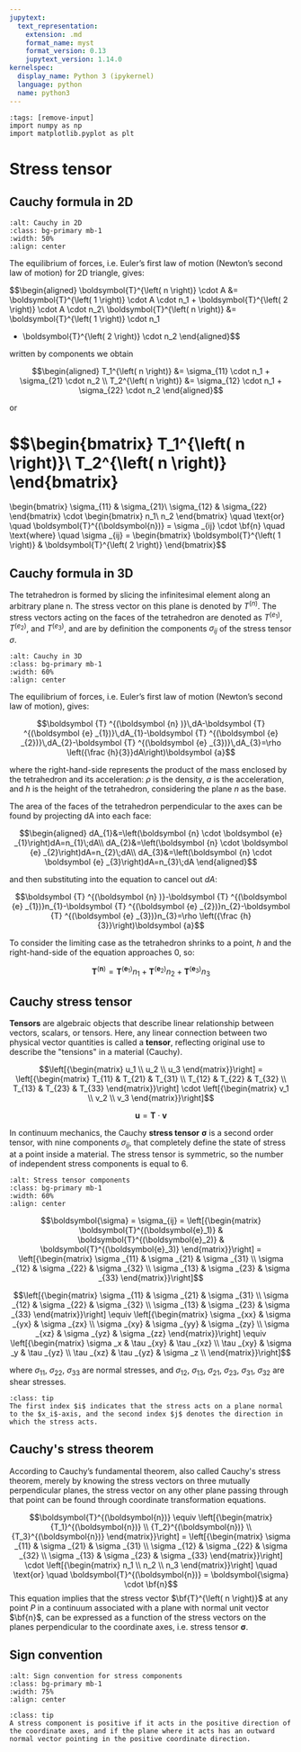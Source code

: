 ```yaml
---
jupytext:
  text_representation:
    extension: .md
    format_name: myst
    format_version: 0.13
    jupytext_version: 1.14.0
kernelspec:
  display_name: Python 3 (ipykernel)
  language: python
  name: python3
---
```


```{code-cell} ipython3
:tags: [remove-input]
import numpy as np
import matplotlib.pyplot as plt
```

# Stress tensor

## Cauchy formula in 2D

```{image} figures/Cauchy_2D_triangle_v2.png
:alt: Cauchy in 2D
:class: bg-primary mb-1
:width: 50%
:align: center
```

The equilibrium of forces, i.e. Euler’s first law of motion (Newton’s second law of motion) for 2D triangle, gives:

$$\begin{aligned}
\boldsymbol{T}^{\left( n \right)} \cdot A &= \boldsymbol{T}^{\left( 1 \right)} \cdot A \cdot n_1 + \boldsymbol{T}^{\left( 2 \right)} \cdot A \cdot n_2\\
\boldsymbol{T}^{\left( n \right)} &= \boldsymbol{T}^{\left( 1 \right)} \cdot n_1
+ \boldsymbol{T}^{\left( 2 \right)} \cdot n_2
\end{aligned}$$

written by components we obtain

$$\begin{aligned}
T_1^{\left( n \right)} &= \sigma_{11} \cdot n_1 + \sigma_{21} \cdot n_2 \\
T_2^{\left( n \right)} &= \sigma_{12} \cdot n_1 + \sigma_{22} \cdot n_2 
\end{aligned}$$

or

$$\begin{bmatrix}
T_1^{\left( n \right)}\\ 
T_2^{\left( n \right)}
\end{bmatrix}
=
\begin{bmatrix}
\sigma_{11} & \sigma_{21}\\ 
\sigma_{12} & \sigma_{22}
\end{bmatrix}
\cdot
\begin{bmatrix}
n_1\\ 
n_2
\end{bmatrix}
\quad \text{or} \quad
\boldsymbol{T}^{(\boldsymbol{n})} = \sigma _{ij} \cdot \bf{n}  \quad \text{where} \quad \sigma _{ij} =
\begin{bmatrix}
\boldsymbol{T}^{\left( 1 \right)}
&
\boldsymbol{T}^{\left( 2 \right)}
\end{bmatrix}$$

## Cauchy formula in 3D

The tetrahedron is formed by slicing the infinitesimal element along an arbitrary plane n. The stress vector on this plane is denoted by $T^{(n)}$. The stress vectors acting on the faces of the tetrahedron are denoted as $T^{(e_1)}$, $T^{(e_2)}$, and $T^{(e_3)}$, and are by definition the components $\sigma_{ij}$ of the stress tensor $\sigma$.

```{image} figures/Cauchy_tetrahedron.png
:alt: Cauchy in 3D
:class: bg-primary mb-1
:width: 60%
:align: center
```

The equilibrium of forces, i.e. Euler’s first law of motion (Newton’s second law of motion), gives:

$$\boldsymbol {T} ^{(\boldsymbol {n} )}\,dA-\boldsymbol {T} ^{(\boldsymbol {e} _{1})}\,dA_{1}-\boldsymbol {T} ^{(\boldsymbol {e} _{2})}\,dA_{2}-\boldsymbol {T} ^{(\boldsymbol {e} _{3})}\,dA_{3}=\rho \left({\frac {h}{3}}dA\right)\boldsymbol {a}$$

where the right-hand-side represents the product of the mass enclosed by the tetrahedron and its acceleration: $\rho$ is the density, $a$ is the acceleration, and $h$ is the height of the tetrahedron, considering the plane $n$ as the base.

The area of the faces of the tetrahedron perpendicular to the axes can be found by projecting dA into each face:

$$\begin{aligned}
dA_{1}&=\left(\boldsymbol {n} \cdot \boldsymbol {e} _{1}\right)dA=n_{1}\;dA\\
dA_{2}&=\left(\boldsymbol {n} \cdot \boldsymbol {e} _{2}\right)dA=n_{2}\;dA\\
dA_{3}&=\left(\boldsymbol {n} \cdot \boldsymbol {e} _{3}\right)dA=n_{3}\;dA
\end{aligned}$$

and then substituting into the equation to cancel out $dA$:

$$\boldsymbol {T} ^{(\boldsymbol {n} )}-\boldsymbol {T} ^{(\boldsymbol {e} _{1})}n_{1}-\boldsymbol {T} ^{(\boldsymbol {e} _{2})}n_{2}-\boldsymbol {T} ^{(\boldsymbol {e} _{3})}n_{3}=\rho \left({\frac {h}{3}}\right)\boldsymbol {a}$$

To consider the limiting case as the tetrahedron shrinks to a point, $h$ and the right-hand-side of the equation approaches 0, so:

$$\boldsymbol {T} ^{(\boldsymbol {n} )}=\boldsymbol {T} ^{(\boldsymbol {e} _{1})}n_{1}+\boldsymbol {T} ^{(\boldsymbol {e} _{2})}n_{2}+\boldsymbol {T} ^{(\boldsymbol {e} _{3})}n_{3}$$

## Cauchy stress tensor

**Tensors** are algebraic objects that describe linear relationship between vectors, scalars, or tensors. Here, any linear connection between two physical vector quantities is called a **tensor**, reflecting original use to describe the "tensions" in a material (Cauchy).

$$\left[{\begin{matrix} u_1 \\ u_2 \\ u_3 \end{matrix}}\right] = \left[{\begin{matrix}
    T_{11} & T_{21} & T_{31} \\
    T_{12} & T_{22} & T_{32} \\
    T_{13} & T_{23} & T_{33}
\end{matrix}}\right] \cdot \left[{\begin{matrix} v_1 \\ v_2 \\ v_3 \end{matrix}}\right]$$

$$\boldsymbol{u} = \boldsymbol{T} \cdot \boldsymbol{v}$$

In continuum mechanics, the Cauchy **stress tensor** $\boldsymbol\sigma$ is a second order tensor,
with nine components $\sigma_{ij}$, that completely define the state of stress at a point inside a material. The stress tensor is symmetric, so the number of independent stress components is equal to 6.

```{image} figures/Components_stress_tensor_cartesian.png
:alt: Stress tensor components
:class: bg-primary mb-1
:width: 60%
:align: center
```

$$\boldsymbol{\sigma} = \sigma_{ij} = \left[{\begin{matrix} \boldsymbol{T}^{(\boldsymbol{e}_1)} & \boldsymbol{T}^{(\boldsymbol{e}_2)} & \boldsymbol{T}^{(\boldsymbol{e}_3)} \end{matrix}}\right]  = \left[{\begin{matrix}
    \sigma _{11} & \sigma _{21} & \sigma _{31} \\
    \sigma _{12} & \sigma _{22} & \sigma _{32} \\
    \sigma _{13} & \sigma _{23} & \sigma _{33}
\end{matrix}}\right]$$

$$\left[{\begin{matrix}
    \sigma _{11} & \sigma _{21} & \sigma _{31} \\
    \sigma _{12} & \sigma _{22} & \sigma _{32} \\
    \sigma _{13} & \sigma _{23} & \sigma _{33}
\end{matrix}}\right] \equiv \left[{\begin{matrix}
    \sigma _{xx} & \sigma _{yx} & \sigma _{zx} \\
    \sigma _{xy} & \sigma _{yy} & \sigma _{zy} \\
    \sigma _{xz} & \sigma _{yz} & \sigma _{zz}
\end{matrix}}\right] \equiv \left[{\begin{matrix}
    \sigma _x & \tau _{xy} & \tau _{xz} \\
    \tau _{xy} & \sigma _y & \tau _{yz} \\
    \tau _{xz} & \tau _{yz} & \sigma _z \\
\end{matrix}}\right]$$
  
where $\sigma_{11}$, $\sigma_{22}$, $\sigma_{33}$ are normal stresses, and $\sigma_{12}$, $\sigma_{13}$, $\sigma_{21}$, $\sigma_{23}$, $\sigma_{31}$, $\sigma_{32}$ are shear stresses.

```{admonition} Indexes of stress components
:class: tip
The first index $i$ indicates that the stress acts on a plane normal to the $x_i$-axis, and the second index $j$ denotes the direction in which the stress acts.
```

## Cauchy's stress theorem

According to Cauchy’s fundamental theorem, also called Cauchy's stress theorem, merely by knowing the stress vectors on three mutually perpendicular planes,
the stress vector on any other plane passing through that point can be found through coordinate transformation equations.

$$\boldsymbol{T}^{(\boldsymbol{n})} \equiv \left[{\begin{matrix} {T_1}^{(\boldsymbol{n})} \\ {T_2}^{(\boldsymbol{n})} \\ {T_3}^{(\boldsymbol{n})} \end{matrix}}\right] = \left[{\begin{matrix}
\sigma _{11} & \sigma _{21} & \sigma _{31} \\
\sigma _{12} & \sigma _{22} & \sigma _{32} \\
\sigma _{13} & \sigma _{23} & \sigma _{33} 
\end{matrix}}\right] \cdot \left[{\begin{matrix} n_1 \\ n_2 \\ n_3 \end{matrix}}\right] \quad \text{or} \quad \boldsymbol{T}^{(\boldsymbol{n})} = \boldsymbol{\sigma} \cdot \bf{n}$$
This equation implies that the stress vector $\bf{T}^{\left( n \right)}$ at any point $P$ in a continuum associated with a plane with normal unit vector $\bf{n}$, can be expressed as a function of the stress vectors on the planes perpendicular to the coordinate axes, i.e. stress tensor $\boldsymbol{\sigma}$.


## Sign convention

```{image} figures/konvence-tensors.png
:alt: Sign convention for stress components
:class: bg-primary mb-1
:width: 75%
:align: center
```

```{admonition} Sign convention for stress components
:class: tip
A stress component is positive if it acts in the positive direction of the coordinate axes, and if the plane where it acts has an outward normal vector pointing in the positive coordinate direction.
```

